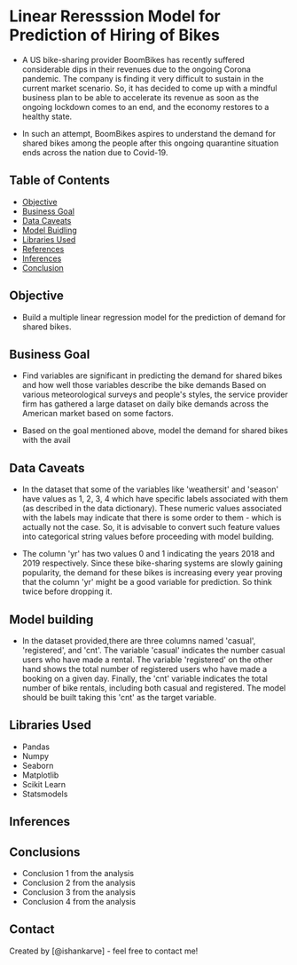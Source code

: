 # Linear Reresssion Model for Prediction of Hiring of Bikes
- A US bike-sharing provider BoomBikes has recently suffered considerable dips in their revenues due to the ongoing Corona pandemic. The company is finding it very difficult to sustain in the current market scenario. So, it has decided to come up with a mindful business plan to be able to accelerate its revenue as soon as the ongoing lockdown comes to an end, and the economy restores to a healthy state.

- In such an attempt, BoomBikes aspires to understand the demand for shared bikes among the people after this ongoing quarantine situation ends across the nation due to Covid-19.


## Table of Contents
* [Objective](#Objective)
* [Business Goal](#business-goal)
* [Data Caveats](#data-caveats)
* [Model Buidling](#mdel-building)
* [Libraries Used](#Libraries-used)
* [References](#references)
* [Inferences](#inferences)
* [Conclusion](#conclusion)

<!-- You can include any other section that is pertinent to your problem -->
## Objective
- Build a multiple linear regression model for the prediction of demand for shared bikes.

## Business Goal
 - Find variables are significant in predicting the demand for shared bikes and how well those variables describe the bike demands Based on various meteorological surveys and people's styles, the service provider firm has gathered a large dataset on daily bike demands across the American market based on some factors.

- Based on the goal mentioned above, model the demand for shared bikes with the avail

## Data Caveats

* In the dataset that some of the variables like 'weathersit' and 'season' have values as 1, 2, 3, 4 which have specific labels associated with them (as described in the data dictionary). These numeric values associated with the labels may indicate that there is some order to them - which is actually not the case. So, it is advisable to convert such feature values into categorical string values before proceeding with model building.

* The column 'yr' has two values 0 and 1 indicating the years 2018 and 2019 respectively. Since these bike-sharing systems are slowly gaining popularity, the demand for these bikes is increasing every year proving that the column 'yr' might be a good variable for prediction. So think twice before dropping it.

## Model building

 - In the dataset provided,there are three columns named 'casual', 'registered', and 'cnt'. The variable 'casual' indicates the number casual users who have made a rental. The variable 'registered' on the other hand shows the total number of registered users who have made a booking on a given day. Finally, the 'cnt' variable indicates the total number of bike rentals, including both casual and registered. The model should be built taking this 'cnt' as the target variable.

## Libraries Used
- Pandas
- Numpy
- Seaborn
- Matplotlib
- Scikit Learn
- Statsmodels

<!-- You don't have to answer all the questions - just the ones relevant to your project. -->

## Inferences



## Conclusions
- Conclusion 1 from the analysis
- Conclusion 2 from the analysis
- Conclusion 3 from the analysis
- Conclusion 4 from the analysis




## Contact
Created by [@ishankarve] - feel free to contact me!


<!-- Optional -->
<!-- ## License -->
<!-- This project is open source and available under the [... License](). -->

<!-- You don't have to include all sections - just the one's relevant to your project -->
